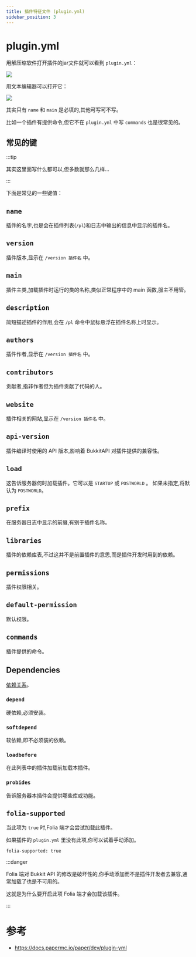 ```yaml
---
title: 插件特征文件 (plugin.yml)
sidebar_position: 3
---
```


# plugin.yml

用解压缩软件打开插件的jar文件就可以看到 `plugin.yml`：

![](_images/plugin.yml/拆开jar.png)

用文本编辑器可以打开它：

![](_images/plugin.yml/plugin.yml.png)

其实只有 `name` 和 `main` 是必填的,其他可写可不写。

比如一个插件有提供命令,但它不在 `plugin.yml` 中写 `commands` 也是很常见的。

## 常见的键

:::tip

其实这里面写什么都可以,但多数就那么几样...

:::

下面是常见的一些键值：

## `name`

插件的名字,也是会在插件列表(`/pl`)和日志中输出的信息中显示的插件名。

## `version`

插件版本,显示在 `/version 插件名` 中。

## `main`

插件主类,加载插件时运行的类的名称,类似正常程序中的 main 函数,服主不用管。

## `description`

简短描述插件的作用,会在 `/pl` 命令中鼠标悬浮在插件名称上时显示。

## `authors`

插件作者,显示在 `/version 插件名` 中。

## `contributors`

贡献者,指非作者但为插件贡献了代码的人。

## `website`

插件相关的网站,显示在 `/version 插件名` 中。

## `api-version`

插件编译时使用的 API 版本,影响着 BukkitAPI 对插件提供的兼容性。

## `load`

这告诉服务器何时加载插件。它可以是 `STARTUP` 或 `POSTWORLD` 。 如果未指定,将默认为 `POSTWORLD`。

## `prefix`

在服务器日志中显示的前缀,有别于插件名称。

## `libraries`

插件的依赖库表,不过这并不是前置插件的意思,而是插件开发时用到的依赖。

## `permissions`

插件权限相关。

## `default-permission`

默认权限。

## `commands`

插件提供的命令。

## Dependencies

[依赖关系](https://docs.papermc.io/paper/dev/plugin-yml#dependencies)。

### `depend`

硬依赖,必须安装。

### `softdepend`

软依赖,即不必须装的依赖。

### `loadbefore`

在此列表中的插件加载前加载本插件。

### `probides`

告诉服务器本插件会提供哪些库或功能。

## `folia-supported`

当此项为 `true` 时,Folia 端才会尝试加载此插件。

如果插件的 `plugin.yml` 里没有此项,你可以试着手动添加。

```
folia-supported: true
```

:::danger

Folia 端对 Bukkit API 的修改是破坏性的,你手动添加而不是插件开发者去兼容,通常加载了也是不可用的。

这就是为什么要开启此项 Folia 端才会加载该插件。

:::

# 参考

- https://docs.papermc.io/paper/dev/plugin-yml
